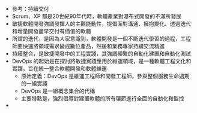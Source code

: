 - 參考：持續交付
- Scrum、XP 都是20世紀90年代時，軟體產業對瀑布式開發的不滿所發展
- 敏捷軟體開發強調發揮人的主觀能動性，提倡面對溝通、擁抱變化、透過迭代和增量開發盡早交付有價值的軟體
- 所謂的迭代，是因為大家意識到，軟體開發是一個不斷迭代學習的過程，工程師要快速將領域需求變成數位產品，然後和業務專家持續交流精進
- 持續整合，是敏捷開發中的工程實踐，其強調頻繁的自動化建置和自動化測試
- DevOps 的起始是在探討將敏捷實踐應用於維運領域，是一種軟體工程文化和實踐，旨在統一整合軟體開發和軟體維運
    - 原始定義：DevOps 是維運工程師和開發工程師，參與整個服務生命週期的一組實踐
    - DevOps 是一組概念集合的代稱
    - 主要特點是，強烈倡導對建置軟體的所有環節進行全面的自動化和監控
- 
